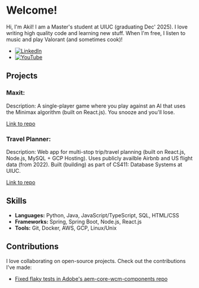 # Welcome!

Hi, I'm Akil! I am a Master's student at UIUC (graduating Dec' 2025). I love writing high quality code and learning new stuff. When I'm free, I listen to music and play Valorant (and sometimes cook)!

- [![LinkedIn](https://img.shields.io/badge/LinkedIn-0077B5?style=for-the-badge&logo=linkedin&logoColor=white)](https://linkedin.com/in/akilkarthikeyan)
- [![YouTube](https://img.shields.io/badge/YouTube-FF0000?style=for-the-badge&logo=youtube&logoColor=white)](https://www.youtube.com/@akilkarthikeyan)

## Projects

### Maxit:
Description: A single-player game where you play against an AI that uses the Minimax algorithm (built on React.js). You snooze and you'll lose.

[Link to repo](https://github.com/akilkarthikeyan/maxit)

### Travel Planner:
Description: Web app for multi-stop trip/travel planning (built on React.js, Node.js, MySQL + GCP Hosting). Uses publicly availble Airbnb and US flight data (from 2022). Built (building) as part of CS411: Database Systems at UIUC.    

[Link to repo](https://github.com/akilkarthikeyan/travel-planner)

## Skills

- **Languages:** Python, Java, JavaScript/TypeScript, SQL, HTML/CSS
- **Frameworks:** Spring, Spring Boot, Node.js, React.js
- **Tools:** Git, Docker, AWS, GCP, Linux/Unix

## Contributions

I love collaborating on open-source projects. Check out the contributions I've made:

- [Fixed flaky tests in Adobe's aem-core-wcm-components repo](https://github.com/adobe/aem-core-wcm-components/pull/2881)
